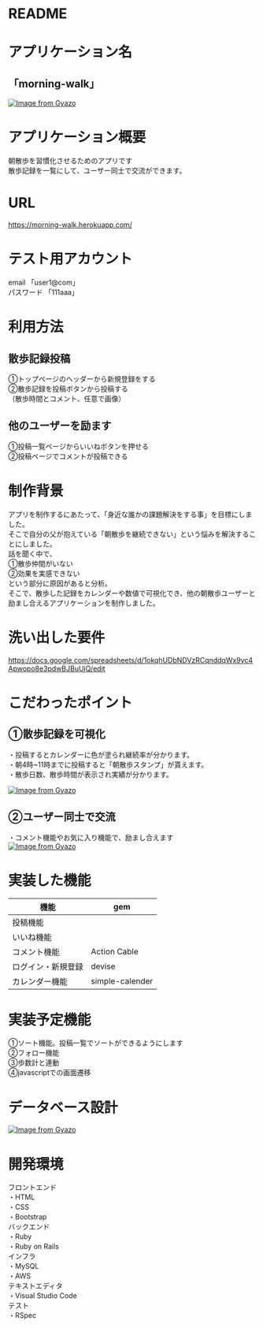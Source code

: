 # README

# アプリケーション名<br>
## 「morning-walk」
[![Image from Gyazo](https://i.gyazo.com/b9dbea763bea9592286444911d9d755b.jpg)](https://gyazo.com/b9dbea763bea9592286444911d9d755b)
# アプリケーション概要

朝散歩を習慣化させるためのアプリです<br>
散歩記録を一覧にして、ユーザー同士で交流ができます。<br>
# URL
https://morning-walk.herokuapp.com/

# テスト用アカウント
email 「user1@com」<br>
パスワード 「111aaa」

# 利用方法
## 散歩記録投稿
①トップページのヘッダーから新規登録をする<br>
②散歩記録を投稿ボタンから投稿する<br>（散歩時間とコメント、任意で画像）<br>
## 他のユーザーを励ます
①投稿一覧ページからいいねボタンを押せる<br>
②投稿ページでコメントが投稿できる

# 制作背景
アプリを制作するにあたって、「身近な誰かの課題解決をする事」を目標にしました。<br>
そこで自分の父が抱えている「朝散歩を継続できない」という悩みを解決することにしました。<br>
話を聞く中で、<br>
①散歩仲間がいない<br>
②効果を実感できない<br>
という部分に原因があると分析。<br>
そこで、散歩した記録をカレンダーや数値で可視化でき、他の朝散歩ユーザーと励まし合えるアプリケーションを制作しました。<br>

# 洗い出した要件
https://docs.google.com/spreadsheets/d/1okqhUDbNDVzRCqnddqWx9yc4Apwopo8e3pdwBJBuUjQ/edit

# こだわったポイント
 ## ①散歩記録を可視化
・投稿するとカレンダーに色が塗られ継続率が分かります。<br>
・朝4時~11時までに投稿すると「朝散歩スタンプ」が貰えます。<br>
・散歩日数、散歩時間が表示され実績が分かります。<br>

[![Image from Gyazo](https://i.gyazo.com/a93cf1bded0bd84fb1147e195b05422e.png)](https://gyazo.com/a93cf1bded0bd84fb1147e195b05422e)



## ②ユーザー同士で交流
・コメント機能やお気に入り機能で、励まし合えます<br>
[![Image from Gyazo](https://i.gyazo.com/26475ed61b3251bf3b3bbcf88ac8c045.png)](https://gyazo.com/26475ed61b3251bf3b3bbcf88ac8c045)
# 実装した機能
|  機能|  gem |
| ---- | ---- |
| 投稿機能  |    |
|  いいね機能|    |
| コメント機能  |  Action Cable  |
|  ログイン・新規登録|  devise  |
| カレンダー機能 |  simple-calender  |

# 実装予定機能
①ソート機能。投稿一覧でソートができるようにします<br>
②フォロー機能<br>
③歩数計と連動<br>
④javascriptでの画面遷移

# データベース設計
[![Image from Gyazo](https://i.gyazo.com/f53596a758fce9e1d7f43170cc6a8ce8.png)](https://gyazo.com/f53596a758fce9e1d7f43170cc6a8ce8)

# 開発環境
フロントエンド<br>
・HTML<br>
・CSS<br>
・Bootstrap<br>
バックエンド<br>
・Ruby<br>
・Ruby on Rails<br> 
インフラ<br>
・MySQL<br>
・AWS<br>
テキストエディタ<br>
・Visual Studio Code<br>
テスト<br>
・RSpec<br>






